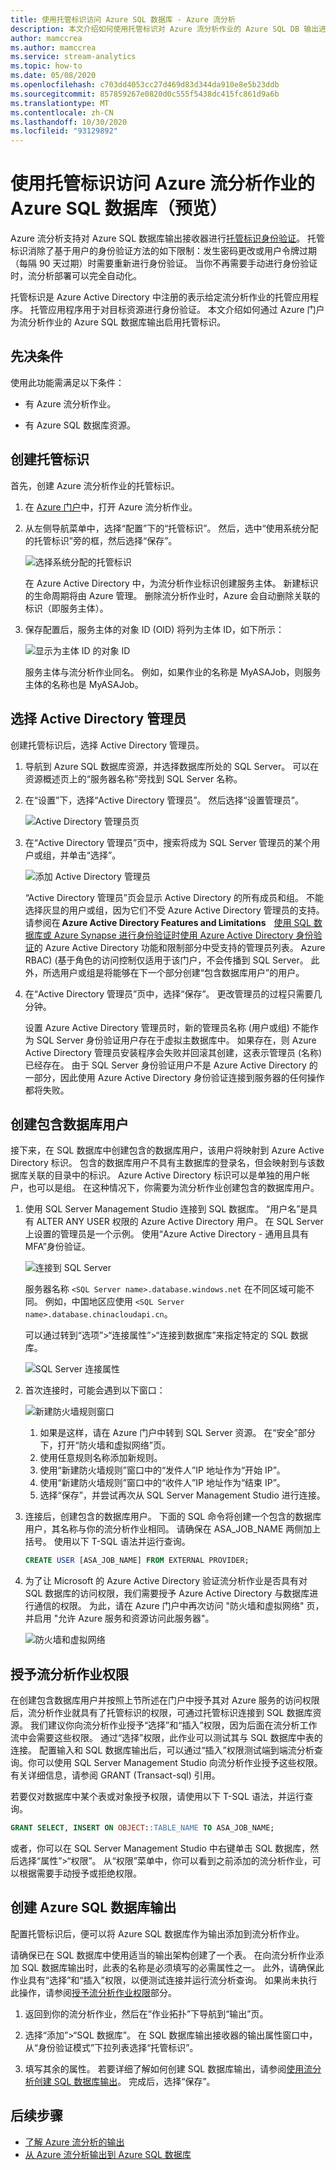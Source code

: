 ```yaml
---
title: 使用托管标识访问 Azure SQL 数据库 - Azure 流分析
description: 本文介绍如何使用托管标识对 Azure 流分析作业的 Azure SQL DB 输出进行身份验证。
author: mamccrea
ms.author: mamccrea
ms.service: stream-analytics
ms.topic: how-to
ms.date: 05/08/2020
ms.openlocfilehash: c703dd4053cc27d469d83d344da910e8e5b23ddb
ms.sourcegitcommit: 857859267e0820d0c555f5438dc415fc861d9a6b
ms.translationtype: MT
ms.contentlocale: zh-CN
ms.lasthandoff: 10/30/2020
ms.locfileid: "93129892"
---
```

# <a name="use-managed-identities-to-access-azure-sql-database-from-an-azure-stream-analytics-job-preview"></a>使用托管标识访问 Azure 流分析作业的 Azure SQL 数据库（预览）

Azure 流分析支持对 Azure SQL 数据库输出接收器进行[托管标识身份验证](../active-directory/managed-identities-azure-resources/overview.md)。 托管标识消除了基于用户的身份验证方法的如下限制：发生密码更改或用户令牌过期（每隔 90 天过期）时需要重新进行身份验证。 当你不再需要手动进行身份验证时，流分析部署可以完全自动化。

托管标识是 Azure Active Directory 中注册的表示给定流分析作业的托管应用程序。 托管应用程序用于对目标资源进行身份验证。 本文介绍如何通过 Azure 门户为流分析作业的 Azure SQL 数据库输出启用托管标识。

## <a name="prerequisites"></a>先决条件

使用此功能需满足以下条件：

- 有 Azure 流分析作业。

- 有 Azure SQL 数据库资源。

## <a name="create-a-managed-identity"></a>创建托管标识

首先，创建 Azure 流分析作业的托管标识。

1. 在 [Azure 门户](https://portal.azure.com)中，打开 Azure 流分析作业。

1. 从左侧导航菜单中，选择“配置”下的“托管标识”。 然后，选中“使用系统分配的托管标识”旁的框，然后选择“保存”。

   ![选择系统分配的托管标识](./media/sql-db-output-managed-identity/system-assigned-managed-identity.png)


   在 Azure Active Directory 中，为流分析作业标识创建服务主体。 新建标识的生命周期将由 Azure 管理。 删除流分析作业时，Azure 会自动删除关联的标识（即服务主体）。 

1. 保存配置后，服务主体的对象 ID (OID) 将列为主体 ID，如下所示： 

   ![显示为主体 ID 的对象 ID](./media/sql-db-output-managed-identity/principal-id.png)

   服务主体与流分析作业同名。 例如，如果作业的名称是 MyASAJob，则服务主体的名称也是 MyASAJob。

## <a name="select-an-active-directory-admin"></a>选择 Active Directory 管理员

创建托管标识后，选择 Active Directory 管理员。

1. 导航到 Azure SQL 数据库资源，并选择数据库所处的 SQL Server。 可以在资源概述页上的“服务器名称”旁找到 SQL Server 名称。 

1. 在“设置”下，选择“Active Directory 管理员”。 然后选择“设置管理员”。 

   ![Active Directory 管理员页](./media/sql-db-output-managed-identity/active-directory-admin-page.png)
 
1. 在“Active Directory 管理员”页中，搜索将成为 SQL Server 管理员的某个用户或组，并单击“选择”。

   ![添加 Active Directory 管理员](./media/sql-db-output-managed-identity/add-admin.png)

   “Active Directory 管理员”页会显示 Active Directory 的所有成员和组。 不能选择灰显的用户或组，因为它们不受 Azure Active Directory 管理员的支持。 请参阅在 **Azure Active Directory Features and Limitations**    [使用 SQL 数据库或 Azure Synapse 进行身份验证时使用 Azure Active Directory 身份验证](../azure-sql/database/authentication-aad-overview.md#azure-ad-features-and-limitations)的 Azure Active Directory 功能和限制部分中受支持的管理员列表。 Azure RBAC)  (基于角色的访问控制仅适用于该门户，不会传播到 SQL Server。 此外，所选用户或组是将能够在下一个部分创建“包含数据库用户”的用户。

1. 在“Active Directory 管理员”页中，选择“保存”。 更改管理员的过程只需要几分钟。

   设置 Azure Active Directory 管理员时，新的管理员名称 (用户或组) 不能作为 SQL Server 身份验证用户存在于虚拟主数据库中。 如果存在，则 Azure Active Directory 管理员安装程序会失败并回滚其创建，这表示管理员 (名称) 已经存在。 由于 SQL Server 身份验证用户不是 Azure Active Directory 的一部分，因此使用 Azure Active Directory 身份验证连接到服务器的任何操作都将失败。 

## <a name="create-a-contained-database-user"></a>创建包含数据库用户

接下来，在 SQL 数据库中创建包含的数据库用户，该用户将映射到 Azure Active Directory 标识。 包含的数据库用户不具有主数据库的登录名，但会映射到与该数据库关联的目录中的标识。 Azure Active Directory 标识可以是单独的用户帐户，也可以是组。 在这种情况下，你需要为流分析作业创建包含的数据库用户。 

1. 使用 SQL Server Management Studio 连接到 SQL 数据库。 “用户名”是具有 ALTER ANY USER 权限的 Azure Active Directory 用户。 在 SQL Server 上设置的管理员是一个示例。 使用“Azure Active Directory - 通用且具有 MFA”身份验证。 

   ![连接到 SQL Server](./media/sql-db-output-managed-identity/connect-sql-server.png)

   服务器名称 `<SQL Server name>.database.windows.net` 在不同区域可能不同。 例如，中国地区应使用 `<SQL Server name>.database.chinacloudapi.cn`。
 
   可以通过转到“选项”>“连接属性”>“连接到数据库”来指定特定的 SQL 数据库。  

   ![SQL Server 连接属性](./media/sql-db-output-managed-identity/sql-server-connection-properties.png)

1. 首次连接时，可能会遇到以下窗口：

   ![新建防火墙规则窗口](./media/sql-db-output-managed-identity/new-firewall-rule.png)

   1. 如果是这样，请在 Azure 门户中转到 SQL Server 资源。 在“安全”部分下，打开“防火墙和虚拟网络”页。 
   1. 使用任意规则名称添加新规则。
   1. 使用“新建防火墙规则”窗口中的“发件人”IP 地址作为“开始 IP”。
   1. 使用“新建防火墙规则”窗口中的“收件人”IP 地址作为“结束 IP”。 
   1. 选择“保存”，并尝试再次从 SQL Server Management Studio 进行连接。 

1. 连接后，创建包含的数据库用户。 下面的 SQL 命令将创建一个包含的数据库用户，其名称与你的流分析作业相同。 请确保在 ASA_JOB_NAME 两侧加上括号。 使用以下 T-SQL 语法并运行查询。 

   ```sql
   CREATE USER [ASA_JOB_NAME] FROM EXTERNAL PROVIDER; 
   ```

1. 为了让 Microsoft 的 Azure Active Directory 验证流分析作业是否具有对 SQL 数据库的访问权限，我们需要授予 Azure Active Directory 与数据库进行通信的权限。 为此，请在 Azure 门户中再次访问 "防火墙和虚拟网络" 页，并启用 "允许 Azure 服务和资源访问此服务器"。 

   ![防火墙和虚拟网络](./media/sql-db-output-managed-identity/allow-access.png)

## <a name="grant-stream-analytics-job-permissions"></a>授予流分析作业权限

在创建包含数据库用户并按照上节所述在门户中授予其对 Azure 服务的访问权限后，流分析作业就具有了托管标识的权限，可通过托管标识连接到 SQL 数据库资源。 我们建议你向流分析作业授予“选择”和“插入”权限，因为后面在流分析工作流中会需要这些权限。 通过“选择”权限，此作业可以测试其与 SQL 数据库中表的连接。 配置输入和 SQL 数据库输出后，可以通过“插入”权限测试端到端流分析查询。你可以使用 SQL Server Management Studio 向流分析作业授予这些权限。 有关详细信息，请参阅 GRANT (Transact-sql) 引用。

若要仅对数据库中某个表或对象授予权限，请使用以下 T-SQL 语法，并运行查询。 

```sql
GRANT SELECT, INSERT ON OBJECT::TABLE_NAME TO ASA_JOB_NAME; 
```

或者，你可以在 SQL Server Management Studio 中右键单击 SQL 数据库，然后选择“属性”>“权限”。 从“权限”菜单中，你可以看到之前添加的流分析作业，可以根据需要手动授予或拒绝权限。

## <a name="create-an-azure-sql-database-output"></a>创建 Azure SQL 数据库输出

配置托管标识后，便可以将 Azure SQL 数据库作为输出添加到流分析作业。

请确保已在 SQL 数据库中使用适当的输出架构创建了一个表。 在向流分析作业添加 SQL 数据库输出时，此表的名称是必须填写的必需属性之一。 此外，请确保此作业具有“选择”和“插入”权限，以便测试连接并运行流分析查询。  如果尚未执行此操作，请参阅[授予流分析作业权限](#grant-stream-analytics-job-permissions)部分。 

1. 返回到你的流分析作业，然后在“作业拓扑”下导航到“输出”页。 

1. 选择“添加”>“SQL 数据库”。 在 SQL 数据库输出接收器的输出属性窗口中，从“身份验证模式”下拉列表选择“托管标识”。

1. 填写其余的属性。 若要详细了解如何创建 SQL 数据库输出，请参阅[使用流分析创建 SQL 数据库输出](sql-database-output.md)。 完成后，选择“保存”。 

## <a name="next-steps"></a>后续步骤

* [了解 Azure 流分析的输出](stream-analytics-define-outputs.md)
* [从 Azure 流分析输出到 Azure SQL 数据库](stream-analytics-sql-output-perf.md)